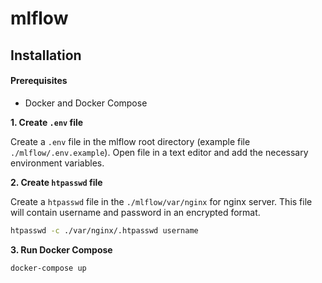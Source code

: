 # mlflow

## Installation

#### Prerequisites
* Docker and Docker Compose

**1. Create `.env` file**

Create a `.env` file in the mlflow root directory (example file `./mlflow/.env.example`). Open file in a text editor and add the necessary environment variables. 

**2. Create `htpasswd` file**

Create a `htpasswd` file in the `./mlflow/var/nginx` for nginx server. This file will contain username and password in an encrypted format.
```bash
htpasswd -c ./var/nginx/.htpasswd username
```
**3. Run Docker Compose**
```bash
docker-compose up
```
